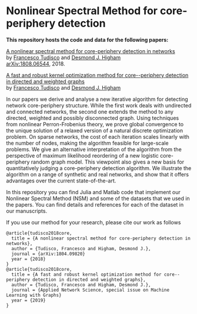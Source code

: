 # Nonlinear Spectral Method for core-periphery detection

**This repository hosts the code and data for the following papers:**

[A nonlinear spectral method for core-periphery detection in networks](http://personal.strath.ac.uk/f.tudisco/publication/nonlinear_core-periphery/)   
by [Francesco Tudisco](http://personal.strath.ac.uk/f.tudisco/) and [Desmond J. Higham](http://personal.strath.ac.uk/d.j.higham/)   
[arXiv:1808.06544](https://arxiv.org/abs/1804.09820), 2018.

[A fast and robust kernel optimization method for core--periphery detection in directed and weighted graphs](http://personal.strath.ac.uk/f.tudisco/publication/nonlinear_core-periphery-directed/)   
by [Francesco Tudisco](http://personal.strath.ac.uk/f.tudisco/) and [Desmond J. Higham](http://personal.strath.ac.uk/d.j.higham/)   

In our papers we derive and analyse a new iterative algorithm for detecting network core-periphery structure. While the first work deals with undirected and connected networks, the second one extends the method to any directed, weighted and possibly disconnected graph. Using techniques from nonlinear Perron-Frobenius theory, we prove global convergence to the unique solution of a relaxed version of a natural discrete optimization problem. On sparse networks, the cost of each iteration scales linearly with the number of nodes, making the algorithm feasible for large-scale problems. We give an alternative interpretation of the algorithm from the perspective of maximum likelihood reordering of a new logistic core-periphery
random graph model. This viewpoint also gives a new basis for quantitatively judging a core-periphery detection algorithm. We illustrate the algorithm on a range of synthetic and real networks, and show that it offers advantages over the current state-of-the-art.

In this repository you can find Julia and Matlab code that implement our Nonlinear Spectral Method (NSM) and some of the datasets that we used in the papers. You can find details and references for each of the dataset in our manuscripts.

If you use our method for your research, please cite our work as follows
```
@article{tudisco2018core,
  title = {A nonlinear spectral method for core-periphery detection in networks},
  author = {Tudisco, Francesco and Higham, Desmond J.},
  journal = {arXiv:1804.09820}
  year = {2018}
}
@article{tudisco2018core,
  title = {A fast and robust kernel optimization method for core--periphery detection in directed and weighted graphs},
  author = {Tudisco, Francesco and Higham, Desmond J.},
  journal = {Applied Network Science, special issue on Machine Learning with Graphs}
  year = {2019}
}
```
